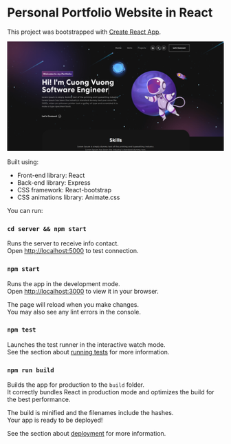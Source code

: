 # Personal Portfolio Website in React

This project was bootstrapped with [Create React App](https://github.com/facebook/create-react-app).

![project overview](./src/assets/img/project-overview.png)

Built using:

- Front-end library: React
- Back-end library: Express
- CSS framework: React-bootstrap
- CSS animations library: Animate.css

You can run:

### `cd server && npm start`

Runs the server to receive info contact.\
Open [http://localhost:5000](http://localhost:5000) to test connection.

### `npm start`

Runs the app in the development mode.\
Open [http://localhost:3000](http://localhost:3000) to view it in your browser.

The page will reload when you make changes.\
You may also see any lint errors in the console.

### `npm test`

Launches the test runner in the interactive watch mode.\
See the section about [running tests](https://facebook.github.io/create-react-app/docs/running-tests) for more information.

### `npm run build`

Builds the app for production to the `build` folder.\
It correctly bundles React in production mode and optimizes the build for the best performance.

The build is minified and the filenames include the hashes.\
Your app is ready to be deployed!

See the section about [deployment](https://facebook.github.io/create-react-app/docs/deployment) for more information.

